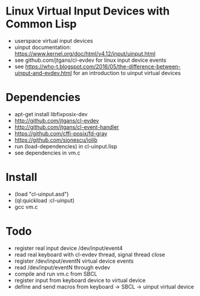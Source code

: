 # Linux Virtual Input Devices with Common Lisp

* userspace virtual input devices
* uinput documentation: https://www.kernel.org/doc/html/v4.12/input/uinput.html
* see github.com/jtgans/cl-evdev for linux input device events
* see https://who-t.blogspot.com/2016/05/the-difference-between-uinput-and-evdev.html for an introduction to uinput virtual devices

# Dependencies
* apt-get install libfixposix-dev
* http://github.com/jtgans/cl-evdev
* http://github.com/jtgans/cl-event-handler
* https://github.com/cffi-posix/fd-gray
* https://github.com/sionescu/iolib
* run (load-dependencies) in cl-uinput.lisp
* see dependencies in vm.c

# Install
* (load "cl-uinput.asd")
* (ql:quickload :cl-uinput)
* gcc vm.c

# Todo
* register real input device /dev/input/event4
* read real keyboard with cl-evdev thread, signal thread close
* register /dev/input/eventN virtual device events
* read /dev/input/eventN through evdev
* compile and run vm.c from SBCL
* register input from keyboard device to virtual device
* define and send macros from keyboard -> SBCL -> uinput virtual device
